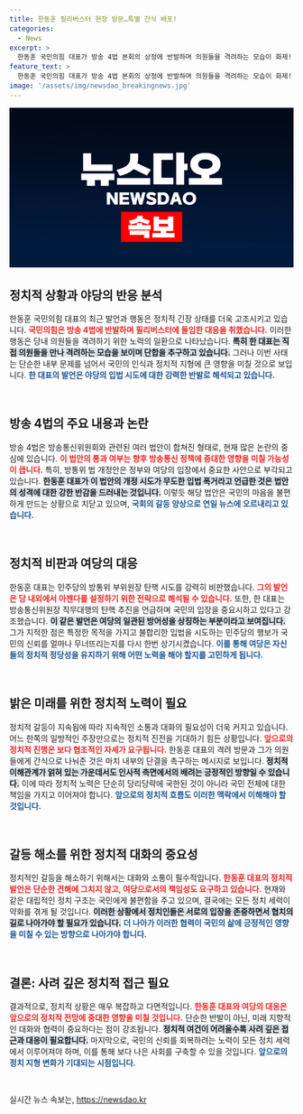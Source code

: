 ```yaml
---
title: 한동훈 필리버스터 현장 방문…특별 간식 배포!
categories:
  - News
excerpt: >
  한동훈 국민의힘 대표가 방송 4법 본회의 상정에 반발하며 의원들을 격려하는 모습이 화제! 필리버스터 돌입과 함께 의원들을 대상으로 한 특별한 간식 제공으로 정치적 지원의 의지를 피력했다. 국회에서의 갈등 상황 속, 그의 발언이 어떤 반향을 일으킬지 주목된다.
feature_text: >
  한동훈 국민의힘 대표가 방송 4법 본회의 상정에 반발하며 의원들을 격려하는 모습이 화제! 필리버스터 돌입과 함께 의원들을 대상으로 한 특별한 간식 제공으로 정치적 지원의 의지를 피력했다. 국회에서의 갈등 상황 속, 그의 발언이 어떤 반향을 일으킬지 주목된다.
image: '/assets/img/newsdao_breakingnews.jpg'
---
```


<p><img src="/assets/img/newsdao_breakingnews.jpg" alt="ontimetimes 속보" /></p>

<h2 data-ke-size="size26">정치적 상황과 야당의 반응 분석</h2>

<p data-ke-size="size16">한동훈 국민의힘 대표의 최근 발언과 행동은 정치적 긴장 상태를 더욱 고조시키고 있습니다. <b><span style="color: #ee2323;">국민의힘은 방송 4법에 반발하며 필리버스터에 돌입한 대응을 취했습니다.</span></b> 이러한 행동은 당내 의원들을 격려하기 위한 노력의 일환으로 나타났습니다. <b><span style="background-color: #21538527;">특히 한 대표는 직접 의원들을 만나 격려하는 모습을 보이며 단합을 추구하고 있습니다.</span></b> 그러나 이번 사태는 단순한 내부 문제를 넘어서 국민의 인식과 정치적 지형에 큰 영향을 미칠 것으로 보입니다. <b><span style="color: #1a5490;">한 대표의 발언은 야당의 입법 시도에 대한 강력한 반발로 해석되고 있습니다.</span></b></p>

<p data-ke-size="size16">&nbsp;</p>

<h2 data-ke-size="size26">방송 4법의 주요 내용과 논란</h2>

<p data-ke-size="size16">방송 4법은 방송통신위원회와 관련된 여러 법안이 합쳐진 형태로, 현재 많은 논란의 중심에 있습니다. <b><span style="color: #ee2323;">이 법안의 통과 여부는 향후 방송통신 정책에 중대한 영향을 미칠 가능성이 큽니다.</span></b> 특히, 방통위 법 개정안은 정부와 여당의 입장에서 중요한 사안으로 부각되고 있습니다. <b><span style="background-color: #21538527;">한동훈 대표가 이 법안의 개정 시도가 무도한 입법 폭거라고 언급한 것은 법안의 성격에 대한 강한 반감을 드러내는 것입니다.</span></b> 이렇듯 해당 법안은 국민의 마음을 불편하게 만드는 상황으로 치닫고 있으며, <b><span style="color: #1a5490;">국회의 갈등 양상으로 연일 뉴스에 오르내리고 있습니다.</span></b></p>

<p data-ke-size="size16">&nbsp;</p>

<h2 data-ke-size="size26">정치적 비판과 여당의 대응</h2>

<p data-ke-size="size16">한동훈 대표는 민주당의 방통위 부위원장 탄핵 시도를 강력히 비판했습니다. <b><span style="color: #ee2323;">그의 발언은 당 내외에서 아젠다를 설정하기 위한 전략으로 해석될 수 있습니다.</span></b> 또한, 한 대표는 방송통신위원장 직무대행의 탄핵 추진을 언급하며 국민의 입장을 중요시하고 있다고 강조했습니다. <b><span style="background-color: #21538527;">이 같은 발언은 여당의 일관된 방어성을 상징하는 부분이라고 보여집니다.</span></b> 그가 지적한 점은 특정한 목적을 가지고 불합리한 입법을 시도하는 민주당의 행보가 국민의 신뢰를 얼마나 무너뜨리는지를 다시 한번 상기시켰습니다. <b><span style="color: #1a5490;">이를 통해 여당은 자신들의 정치적 정당성을 유지하기 위해 어떤 노력을 해야 할지를 고민하게 됩니다.</span></b></p>

<p data-ke-size="size16">&nbsp;</p>

<h2 data-ke-size="size26">밝은 미래를 위한 정치적 노력이 필요</h2>

<p data-ke-size="size16">정치적 갈등이 지속됨에 따라 지속적인 소통과 대화의 필요성이 더욱 커지고 있습니다. 어느 한쪽의 일방적인 주장만으로는 정치적 진전을 기대하기 힘든 상황입니다. <b><span style="color: #ee2323;">앞으로의 정치적 진행은 보다 협조적인 자세가 요구됩니다.</span></b> 한동훈 대표의 격려 방문과 그가 의원들에게 간식으로 나눠준 것은 마치 내부의 단결을 촉구하는 메시지로 보입니다. <b><span style="background-color: #21538527;">정치적 이해관계가 얽혀 있는 가운데서도 인사적 측면에서의 배려는 긍정적인 방향일 수 있습니다.</span></b> 이에 따라 정치적 노력은 단순히 당리당략에 국한된 것이 아니라 국민 전체에 대한 책임을 가지고 이어져야 합니다. <b><span style="color: #1a5490;">앞으로의 정치적 흐름도 이러한 맥락에서 이해해야 할 것입니다.</span></b></p>

<p data-ke-size="size16">&nbsp;</p>

<h2 data-ke-size="size26">갈등 해소를 위한 정치적 대화의 중요성</h2>

<p data-ke-size="size16">정치적인 갈등을 해소하기 위해서는 대화와 소통이 필수적입니다. <b><span style="color: #ee2323;">한동훈 대표의 정치적 발언은 단순한 견해에 그치지 않고, 여당으로서의 책임성도 요구하고 있습니다.</span></b> 현재와 같은 대립적인 정치 구조는 국민에게 불편함을 주고 있으며, 결국에는 모든 정치 세력이 약화를 겪게 될 것입니다. <b><span style="background-color: #21538527;">이러한 상황에서 정치인들은 서로의 입장을 존중하면서 협치의 길로 나아가야 할 필요가 있습니다.</span></b> <b><span style="color: #1a5490;">더 나아가 이러한 협력이 국민의 삶에 긍정적인 영향을 미칠 수 있는 방향으로 나아가야 합니다.</span></b></p>

<p data-ke-size="size16">&nbsp;</p>

<h2 data-ke-size="size26">결론: 사려 깊은 정치적 접근 필요</h2>

<p data-ke-size="size16">결과적으로, 정치적 상황은 매우 복잡하고 다면적입니다. <b><span style="color: #ee2323;">한동훈 대표와 여당의 대응은 앞으로의 정치적 전망에 중대한 영향을 미칠 것입니다.</span></b> 단순한 반발이 아닌, 미래 지향적인 대화와 협력이 중요하다는 점이 강조됩니다. <b><span style="background-color: #21538527;">정치적 여건이 어려울수록 사려 깊은 접근과 대응이 필요합니다.</span></b> 마지막으로, 국민의 신뢰를 회복하려는 노력이 모든 정치 세력에서 이루어져야 하며, 이를 통해 보다 나은 사회를 구축할 수 있을 것입니다. <b><span style="color: #1a5490;">앞으로의 정치 지형 변화가 기대되는 시점입니다.</span></b></p>

<p data-ke-size="size16">&nbsp;</p>
실시간 뉴스 속보는, <a href="https://newsdao.kr" rel="dofollow">https://newsdao.kr</a>


